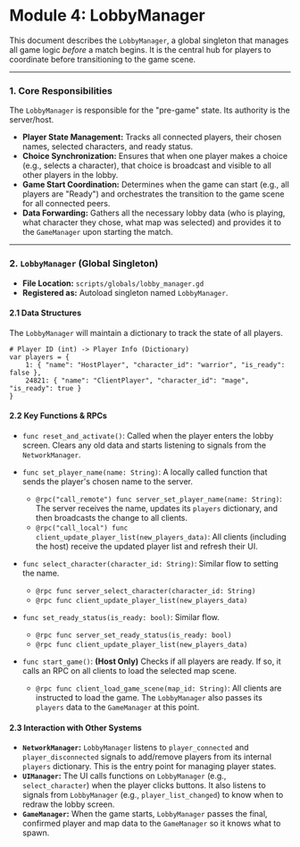 # Module 4: LobbyManager

This document describes the `LobbyManager`, a global singleton that manages all game logic *before* a match begins. It is the central hub for players to coordinate before transitioning to the game scene.

---

### **1. Core Responsibilities**

The `LobbyManager` is responsible for the "pre-game" state. Its authority is the server/host.

- **Player State Management:** Tracks all connected players, their chosen names, selected characters, and ready status.
- **Choice Synchronization:** Ensures that when one player makes a choice (e.g., selects a character), that choice is broadcast and visible to all other players in the lobby.
- **Game Start Coordination:** Determines when the game can start (e.g., all players are "Ready") and orchestrates the transition to the game scene for all connected peers.
- **Data Forwarding:** Gathers all the necessary lobby data (who is playing, what character they chose, what map was selected) and provides it to the `GameManager` upon starting the match.

---

### **2. `LobbyManager` (Global Singleton)**

- **File Location:** `scripts/globals/lobby_manager.gd`
- **Registered as:** Autoload singleton named `LobbyManager`.

#### **2.1 Data Structures**

The `LobbyManager` will maintain a dictionary to track the state of all players.

```gdscript
# Player ID (int) -> Player Info (Dictionary)
var players = {
    1: { "name": "HostPlayer", "character_id": "warrior", "is_ready": false },
    24821: { "name": "ClientPlayer", "character_id": "mage", "is_ready": true }
}
```

#### **2.2 Key Functions & RPCs**

- `func reset_and_activate()`: Called when the player enters the lobby screen. Clears any old data and starts listening to signals from the `NetworkManager`.

- `func set_player_name(name: String)`: A locally called function that sends the player's chosen name to the server.
  - `@rpc("call_remote") func server_set_player_name(name: String)`: The server receives the name, updates its `players` dictionary, and then broadcasts the change to all clients.
  - `@rpc("call_local") func client_update_player_list(new_players_data)`: All clients (including the host) receive the updated player list and refresh their UI.

- `func select_character(character_id: String)`: Similar flow to setting the name.
  - `@rpc func server_select_character(character_id: String)`
  - `@rpc func client_update_player_list(new_players_data)`

- `func set_ready_status(is_ready: bool)`: Similar flow.
  - `@rpc func server_set_ready_status(is_ready: bool)`
  - `@rpc func client_update_player_list(new_players_data)`

- `func start_game()`: **(Host Only)** Checks if all players are ready. If so, it calls an RPC on all clients to load the selected map scene.
  - `@rpc func client_load_game_scene(map_id: String)`: All clients are instructed to load the game. The `LobbyManager` also passes its `players` data to the `GameManager` at this point.

#### **2.3 Interaction with Other Systems**

- **`NetworkManager`:** `LobbyManager` listens to `player_connected` and `player_disconnected` signals to add/remove players from its internal `players` dictionary. This is the entry point for managing player states.
- **`UIManager`:** The UI calls functions on `LobbyManager` (e.g., `select_character`) when the player clicks buttons. It also listens to signals from `LobbyManager` (e.g., `player_list_changed`) to know when to redraw the lobby screen.
- **`GameManager`:** When the game starts, `LobbyManager` passes the final, confirmed player and map data to the `GameManager` so it knows what to spawn.
